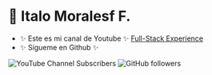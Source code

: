 # 👋 Italo Moralesf F.

- ✨ Este es mi canal de Youtube ✨ [Full-Stack Experience](https://youtube.com/@fullstackexperience?sub_confirmation=1) <br/>
- ✨ Sígueme en Github ✨

![YouTube Channel Subscribers](https://img.shields.io/youtube/channel/subscribers/UCRByhHailXC3HqWL2QrYw7w?style=social)
![GitHub followers](https://img.shields.io/github/followers/italomoralesf?style=social)
